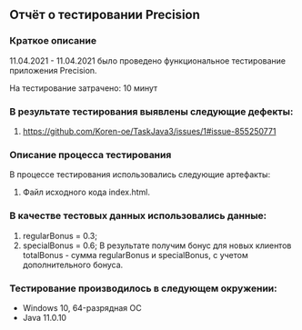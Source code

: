 ## Отчёт о тестировании Precision
### Краткое описание
11.04.2021 - 11.04.2021 было проведено функциональное тестирование приложения Precision.

На тестирование затрачено: 10 минут

### В результате тестирования выявлены следующие дефекты:
1. https://github.com/Koren-oe/TaskJava3/issues/1#issue-855250771

### Описание процесса тестирования
В процессе тестирования использовались следующие артефакты:

1. Файл исходного кода index.html.

### В качестве тестовых данных использовались данные:

1. regularBonus = 0.3;
2. specialBonus = 0.6;
В результате получим бонус для новых клиентов totalBonus - сумма regularBonus и specialBonus, с учетом дополнительного бонуса.

### Тестирование производилось в следующем окружении:

* Windows 10, 64-разрядная ОС
* Java 11.0.10
